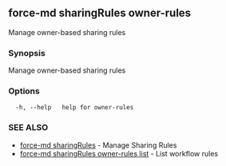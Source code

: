 ## force-md sharingRules owner-rules

Manage owner-based sharing rules

### Synopsis

Manage owner-based sharing rules

### Options

```
  -h, --help   help for owner-rules
```

### SEE ALSO

* [force-md sharingRules](force-md_sharingRules.md)	 - Manage Sharing Rules
* [force-md sharingRules owner-rules list](force-md_sharingRules_owner-rules_list.md)	 - List workflow rules

